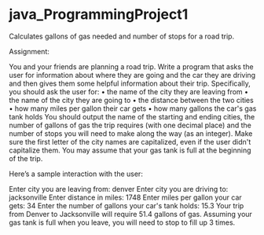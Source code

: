 # java_ProgrammingProject1
Calculates gallons of gas needed and number of stops for a road trip.


Assignment:

You and your friends are planning a road trip. Write a program that asks the user for information about where they are going and the car they are driving and then gives them some helpful information about their trip. Specifically, you should ask the user for:
• the name of the city they are leaving from
• the name of the city they are going to
• the distance between the two cities
• how many miles per gallon their car gets
• how many gallons the car's gas tank holds
You should output the name of the starting and ending cities, the number of gallons of gas the trip requires (with one decimal place) and the number of stops you will need to make along the way (as an integer). Make sure the first letter of the city names are capitalized, even if the user didn't capitalize them. You may assume that your gas tank is full at the beginning of the trip.



Here’s a sample interaction with the user:

Enter city you are leaving from: denver
Enter city you are driving to: jacksonville
Enter distance in miles: 1748
Enter miles per gallon your car gets: 34
Enter the number of gallons your car's tank holds: 15.3
Your trip from Denver to Jacksonville will require 51.4 gallons of gas. Assuming your gas tank is full when you leave, you will need to stop to fill up 3 times.
